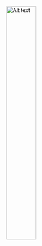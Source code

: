 <img src="https://github.com/rahul-9429/AgastyaBratha/assets/125949760/1daf1100-65a2-45bd-b12d-c87a16ecf6f5" alt="Alt text" style="width: 40%;"/>

